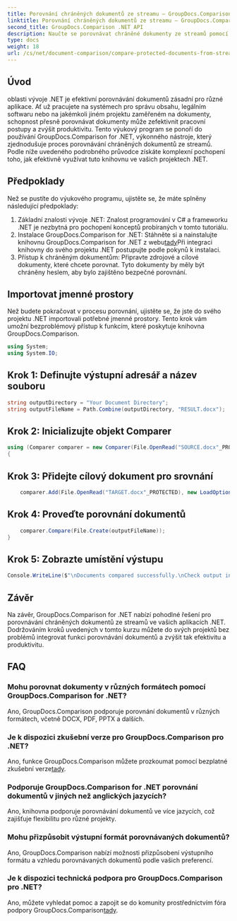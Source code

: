 ```yaml
---
title: Porovnání chráněných dokumentů ze streamu – GroupDocs.Comparison pro .NET
linktitle: Porovnání chráněných dokumentů ze streamu – GroupDocs.Comparison pro .NET
second_title: GroupDocs.Comparison .NET API
description: Naučte se porovnávat chráněné dokumenty ze streamů pomocí GroupDocs.Comparison for .NET. Zjednodušte proces porovnávání dokumentů bez námahy.
type: docs
weight: 18
url: /cs/net/document-comparison/compare-protected-documents-from-stream/
---
```

## Úvod
oblasti vývoje .NET je efektivní porovnávání dokumentů zásadní pro různé aplikace. Ať už pracujete na systémech pro správu obsahu, legálním softwaru nebo na jakémkoli jiném projektu zaměřeném na dokumenty, schopnost přesně porovnávat dokumenty může zefektivnit pracovní postupy a zvýšit produktivitu. Tento výukový program se ponoří do používání GroupDocs.Comparison for .NET, výkonného nástroje, který zjednodušuje proces porovnávání chráněných dokumentů ze streamů. Podle níže uvedeného podrobného průvodce získáte komplexní pochopení toho, jak efektivně využívat tuto knihovnu ve vašich projektech .NET.
## Předpoklady
Než se pustíte do výukového programu, ujistěte se, že máte splněny následující předpoklady:
1. Základní znalosti vývoje .NET: Znalost programování v C# a frameworku .NET je nezbytná pro pochopení konceptů probíraných v tomto tutoriálu.
2.  Instalace GroupDocs.Comparison for .NET: Stáhněte si a nainstalujte knihovnu GroupDocs.Comparison for .NET z webu[tady](https://releases.groupdocs.com/comparison/net/)Při integraci knihovny do svého projektu .NET postupujte podle pokynů k instalaci.
3. Přístup k chráněným dokumentům: Připravte zdrojové a cílové dokumenty, které chcete porovnat. Tyto dokumenty by měly být chráněny heslem, aby bylo zajištěno bezpečné porovnání.

## Importovat jmenné prostory
Než budete pokračovat v procesu porovnání, ujistěte se, že jste do svého projektu .NET importovali potřebné jmenné prostory. Tento krok vám umožní bezproblémový přístup k funkcím, které poskytuje knihovna GroupDocs.Comparison.

```csharp
using System;
using System.IO;
```

## Krok 1: Definujte výstupní adresář a název souboru
```csharp
string outputDirectory = "Your Document Directory";
string outputFileName = Path.Combine(outputDirectory, "RESULT.docx");
```
## Krok 2: Inicializujte objekt Comparer
```csharp
using (Comparer comparer = new Comparer(File.OpenRead("SOURCE.docx"_PROTECTED), new LoadOptions() { Password = "1234" }))
{
```
## Krok 3: Přidejte cílový dokument pro srovnání
```csharp
    comparer.Add(File.OpenRead("TARGET.docx"_PROTECTED), new LoadOptions() { Password = "5678" });
```
## Krok 4: Proveďte porovnání dokumentů
```csharp
    comparer.Compare(File.Create(outputFileName));
}
```
## Krok 5: Zobrazte umístění výstupu
```csharp
Console.WriteLine($"\nDocuments compared successfully.\nCheck output in {Directory.GetCurrentDirectory()}.");
```

## Závěr
Na závěr, GroupDocs.Comparison for .NET nabízí pohodlné řešení pro porovnávání chráněných dokumentů ze streamů ve vašich aplikacích .NET. Dodržováním kroků uvedených v tomto kurzu můžete do svých projektů bez problémů integrovat funkci porovnávání dokumentů a zvýšit tak efektivitu a produktivitu.
## FAQ
### Mohu porovnat dokumenty v různých formátech pomocí GroupDocs.Comparison for .NET?
Ano, GroupDocs.Comparison podporuje porovnání dokumentů v různých formátech, včetně DOCX, PDF, PPTX a dalších.
### Je k dispozici zkušební verze pro GroupDocs.Comparison pro .NET?
 Ano, funkce GroupDocs.Comparison můžete prozkoumat pomocí bezplatné zkušební verze[tady](https://releases.groupdocs.com/).
### Podporuje GroupDocs.Comparison for .NET porovnání dokumentů v jiných než anglických jazycích?
Ano, knihovna podporuje porovnávání dokumentů ve více jazycích, což zajišťuje flexibilitu pro různé projekty.
### Mohu přizpůsobit výstupní formát porovnávaných dokumentů?
Ano, GroupDocs.Comparison nabízí možnosti přizpůsobení výstupního formátu a vzhledu porovnávaných dokumentů podle vašich preferencí.
### Je k dispozici technická podpora pro GroupDocs.Comparison pro .NET?
 Ano, můžete vyhledat pomoc a zapojit se do komunity prostřednictvím fóra podpory GroupDocs.Comparison[tady](https://forum.groupdocs.com/c/comparison/12).